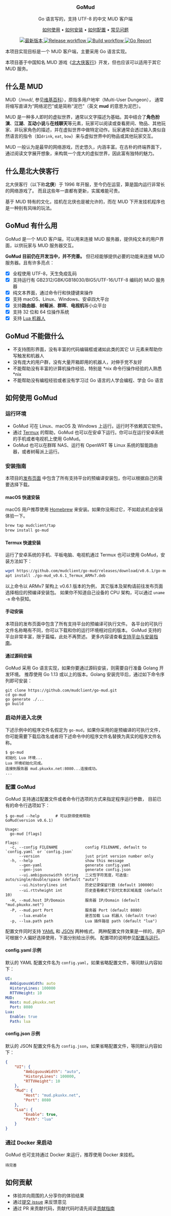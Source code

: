 <p align="center">
    <h3 align="center">GoMud</h3>
    <p align="center">Go 语言写的，支持 UTF-8 的中文 MUD 客户端</p>
    <p align="center">
        <a href="#如何使用-gomud">如何使用</a> •
        <a href="#安装指南">如何安装</a> •
        <a href="#配置-gomud">如何配置</a> •
        <a href="https://github.com/mudclient/go-mud/wiki/FAQ">常见问题</a>
    </p>
    <p align="center">
<a href="https://github.com/mudclient/go-mud/releases/latest">
<img alt="最新版本" src="https://img.shields.io/github/v/release/mudclient/go-mud.svg?logo=github&style=flat-square">
</a>
<a href="https://github.com/mudclient/go-mud/actions?workflow=Release">
<img alt="Release workflow" src="https://github.com/mudclient/go-mud/workflows/Release/badge.svg">
</a>
<a href="https://github.com/mudclient/go-mud/actions?workflow=Build">
<img alt="Build workflow" src="https://github.com/mudclient/go-mud/workflows/Build/badge.svg">
</a>
<a href="https://goreportcard.com/report/github.com/mudclient/go-mud">
<img alt="Go Report" src="https://goreportcard.com/badge/github.com/mudclient/go-mud">
</a>
    </p>
</p>

本项目实现目标是一个 MUD 客户端，主要采用 Go 语言实现。

本项目基于中国知名 MUD 游戏《[北大侠客行](http://www.pkuxkx.com)》开发，但也应该可以适用于其它 MUD 服务。

## 什么是 MUD

MUD（/mʌd/, 参见[维基百科](https://zh.wikipedia.org/zh-cn/MUD)），原指多用户地牢（Multi-User Dungeon），
通常将缩写直译为“网络泥巴”或是简称“泥巴”（英文 **mud** 的意思为泥巴）。

MUD 是一种多人即时的虚拟世界，通常以文字描述为基础。其中结合了**角色扮演**、**江湖**、**互动小说**与**在线聊天**等元素，玩家可以阅读或查看房间、物品、其他玩家、非玩家角色的描述，并在虚拟世界中做特定动作。玩家通常会透过输入类似自然语言的指令（如`drink`, `eat`, `bow`）来与虚拟世界中的物品或其他玩家交互。

MUD 一般认为是最早的网络游戏，历史悠久，内涵丰富。在古朴的终端界面下，通过阅读文字展开想象，来构筑一个庞大的虚拟世界，因此富有独特的魅力。

## 什么是北大侠客行

北大侠客行（以下称**北侠**）于 1996 年开服，至今仍在运营，算是国内运行非常长的网络游戏了。
而且这些年一直都有更新，实属难能可贵。

基于 MUD 特有的文化，挂机在北侠也是被允许的，而在 MUD 下开发挂机程序也是一种别有风味的玩法。

## GoMud 有什么用

GoMud 是一个 MUD 客户端，可以用来连接 MUD 服务器，提供纯文本的用户界面，以供玩家与 MUD 服务器交互。

**GoMud 目前仍在开发当中，并不完善。** 但已经能够提供必要的功能来连接 MUD 服务器。且有许多亮点：

* [X] 全程使用 UTF-8，天生免疫乱码
* [X] 支持运行有 GB2312/GBK/GB18030/BIG5/UTF-16/UTF-8 编码的 MUD 服务器
* [X] 纯文本界面，通过命令行和快捷键来操作
* [X] 支持 macOS、Linux、Windows、安卓四大平台
* [X] 支持**路由器**、**树莓派**、**群晖**、**电视机**等小众平台
* [X] 支持 32 位和 64 位操作系统
* [X] 支持 [Lua 机器人](https://github.com/dzpao/lua-mud-robots)

## GoMud 不能做什么

* 不支持图形界面，没有丰富的代码编辑框或诸如此类的其它 UI 元素来帮助你写触发和机器人
* 没有庞大的用户群，没有大量开箱即用的机器人，对伸手党不友好
* 不能帮助没有丰富的计算机操作经验，特别是 *nix 命令行操作经验的人熟悉 *nix
* 不能帮助没有编程经验或者没有学习过 Go 语言的人学会编程、学会 Go 语言

## 如何使用 GoMud

### 运行环境

* GoMud 可在 Linux、macOS 及 Windows 上运行。运行时不依赖其它软件。
* 通过 [Termux](https://termux.com/) 的帮助，GoMud 也可以在安卓下运行。你可以在运行安卓系统的手机或者电视机上使用 GoMud。
* GoMud 也可以在群晖 NAS、运行有 OpenWRT 等 Linux 系统的智能路由器，或者树莓派上运行。

### 安装指南

本项目的[发布页面](https://github.com/mudclient/go-mud/releases)
中包含了所有支持平台的预编译安装包，你可以根据自己的需要选择下载。

#### macOS 快速安装

macOS 用户推荐使用 [Homebrew](https://brew.sh) 来安装。如果你没用过它，不如趁此机会安装体验一下。

```sh
brew tap mudclient/tap
brew install go-mud
```

#### Termux 快速安装

运行了安卓系统的手机、平板电脑、电视机通过 Termux 也可以使用 GoMud，安装方法如下：

```sh
wget https://github.com/mudclient/go-mud/releases/download/v0.6.1/go-mud_v0.6.1_Termux_ARMv7.deb
apt install ./go-mud_v0.6.1_Termux_ARMv7.deb
```

以上命令以 ARMv7 架构上 v0.6.1 版本的为例，
其它版本及架构请前往发布页面选择相应的预编译安装包。
如果你不知道自己设备的 CPU 架构，可以通过 `uname -m` 命令获知。

#### 手动安装

本项目的发布页面中包含了所有支持平台的预编译可执行文件。
各平台的可执行文件名称略有不同，你可以下载和你的运行环境相对应的版本。
GoMud 支持的平台非常丰富，限于篇幅，此处不再赘述。
更多内容请查看[支持平台与安装指南](https://github.com/mudclient/go-mud/wiki/支持平台与安装指南)。

#### 通过源码安装

GoMud 采用 Go 语言实现，如果你要通过源码安装，则需要自行准备 Golang 开发环境。
推荐使用 Go 1.13 或以上的版本。Golang 安装完毕后，通过如下命令序列即可安装：

```
git clone https://github.com/mudclient/go-mud.git
cd go-mud
go generate ./...
go build
```

### 启动并进入北侠

下述示例中的程序文件名假定为 `go-mud`，如果你采用的是预编译的可执行文件，
你可能需要下载后改名或者将下述命令中的程序文件名替换为真实的程序文件名称。

```
$ go-mud
初始化 Lua 环境...
Lua 环境初始化完成。
连接到服务器 mud.pkuxkx.net:8080...连接成功。
...
```

### 配置 GoMud

GoMud 支持通过配置文件或者命令行选项的方式来指定程序运行参数，
目前已有的命令行选项如下：

```
$ go-mud --help       # 可以获得使用帮助
GoMud(version v0.6.1)

Usage:
  go-mud [flags]

Flags:
  -c, --config FILENAME            config FILENAME, default to `config.yaml` or `config.json`
      --version                    just print version number only
  -h, --help                       show this message
      --gen-yaml                   generate config.yaml
      --gen-json                   generate config.json
      --ui.ambiguouswidth string   二义性字符宽度，可选值: auto/single/double/space (default "auto")
      --ui.historylines int        历史记录保留行数 (default 100000)
      --ui.rttvheight int          历史查看模式下实时文本区域高度 (default 10)
  -H, --mud.host IP/Domain         服务器 IP/Domain (default "mud.pkuxkx.net")
  -P, --mud.port Port              服务器 Port (default 8080)
      --lua.enable                 是否加载 Lua 机器人 (default true)
  -p, --lua.path path              Lua 插件路径 path (default "lua")
```

配置文件同时支持 [YAML](https://yaml.org/) 和 [JSON](https://json.org/) 两种格式，
两种配置文件效果是一样的，用户可根据个人偏好选择使用，下面分别给出示例。
配置项的说明参见[配置与运行](https://github.com/mudclient/go-mud/wiki/配置与运行)。

#### config.yaml 示例

默认的 YAML 配置文件名为 `config.yaml`，如果省略配置文件，等同默认内容如下：

```yaml
UI:
  AmbiguousWidth: auto
  HistoryLines: 100000
  RTTVHeight: 10
MUD:
  Host: mud.pkuxkx.net
  Port: 8080
Lua:
  Enable: true
  Path: lua
```

#### config.json 示例

默认的 JSON 配置文件名为 `config.json`，如果省略配置文件，等同默认内容如下：

```json
{
    "UI": {
        "AmbiguousWidth": "auto",
        "HistoryLines": 100000,
        "RTTVHeight": 10
    },
    "Mud": {
        "Host": "mud.pkuxkx.net",
        "Port": 8080
    },
    "Lua": {
        "Enable": true,
        "Path": "lua"
    }
}
```

### 通过 Docker 来启动

GoMud 也可支持通过 Docker 来运行，推荐使用 Docker 来挂机。

```
待完善
```

## 如何贡献

* 体验并向周围的人分享你的体验结果
* 通过[提交 issue](https://github.com/mudclient/go-mud/issues/new) 来反馈意见
* 通过 PR 来贡献代码，贡献代码时请先阅读[贡献指南](CONTRIBUTING.md)
